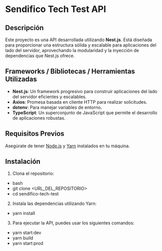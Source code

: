 # Sendifico Tech Test API

## Descripción

Este proyecto es una API desarrollada utilizando **Nest.js**. Está diseñada para proporcionar una estructura sólida y escalable para aplicaciones del lado del servidor, aprovechando la modularidad y la inyección de dependencias que Nest.js ofrece.

## Frameworks / Bibliotecas / Herramientas Utilizadas

- **Nest.js**: Un framework progresivo para construir aplicaciones del lado del servidor eficientes y escalables.
- **Axios**: Promesa basada en cliente HTTP para realizar solicitudes.
- **dotenv**: Para manejar variables de entorno.
- **TypeScript**: Un superconjunto de JavaScript que permite el desarrollo de aplicaciones robustas.

## Requisitos Previos

Asegúrate de tener [Node.js](https://nodejs.org/) y [Yarn](https://yarnpkg.com/) instalados en tu máquina.

## Instalación

1. Clona el repositorio:

- bash
- git clone <URL_DEL_REPOSITORIO>
- cd sendifico-tech-test

2. Instala las dependencias utilizando Yarn:

- yarn install

3. Para ejecutar la API, puedes usar los siguientes comandos:

- yarn start:dev
- yarn build
- yarn start:prod
